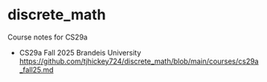 # discrete_math
Course notes for CS29a

* CS29a Fall 2025 Brandeis University
  https://github.com/tjhickey724/discrete_math/blob/main/courses/cs29a_fall25.md
